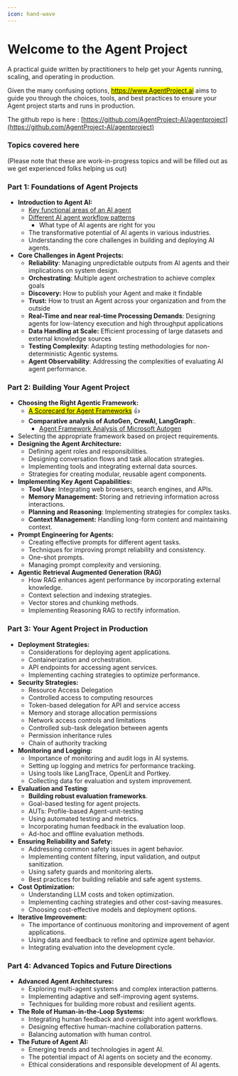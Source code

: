 ```yaml
---
icon: hand-wave
---
```


# Welcome to the Agent Project

A practical guide written by practitioners to help get your Agents running, scaling, and operating in production.

Given the many confusing options, [<mark style="background-color:yellow;">https://www.AgentProject.ai</mark>](https://www.agentproject.ai) aims to guide you through the choices, tools, and best practices to ensure your Agent project starts and runs in production.

The github repo is here : [https://github.com/AgentProject-AI/agentproject](https://github.com/AgentProject-AI/agentproject)

### Topics covered here

(Please note that these are work-in-progress topics and will be filled out as we get experienced folks helping us out)

### Part 1: Foundations of Agent Projects

* **Introduction to Agent AI:**
  * [Key functional areas of an AI agent](1.-foundation-of-agent-projects/the-key-functional-areas-of-an-ai-agent.md)
  * [Different AI agent workflow patterns](1.-foundation-of-agent-projects/different-agent-workflow-patterns.md)
    * What type of AI agents are right for you
  * The transformative potential of AI agents in various industries.
  * Understanding the core challenges in building and deploying AI agents.
* **Core Challenges in Agent Projects:**
  * **Reliability**: Managing unpredictable outputs from AI agents and their implications on system design.
  * **Orchestrating**: Multiple agent orchestration to achieve complex goals
  * **Discovery:** How to publish your Agent and make it findable
  * **Trust:** How to trust an Agent across your organization and from the outside
  * **Real-Time and near real-time Processing Demands**: Designing agents for low-latency execution and high throughput applications
  * **Data Handling at Scale:** Efficient processing of large datasets and external knowledge sources
  * **Testing Complexity**: Adapting testing methodologies for non-deterministic Agentic systems.
  * **Agent Observability**: Addressing the complexities of evaluating AI agent performance.

### Part 2: Building Your Agent Project

* **Choosing the Right Agentic Framework:**
  * [<mark style="background-color:yellow;">A Scorecard for Agent Frameworks</mark>](topics/agent-framework-scorecard-explained.md) :thumbsup:
  * **Comparative analysis of AutoGen, CrewAI, LangGraph**:.
    * [Agent Framework Analysis of Microsoft Autogen](topics/which-ai-agent-framework-to-choose/evaluating-microsoft-autogen.md)
* Selecting the appropriate framework based on project requirements.
* **Designing the Agent Architecture:**
  * Defining agent roles and responsibilities.
  * Designing conversation flows and task allocation strategies.
  * Implementing tools and integrating external data sources.
  * Strategies for creating modular, reusable agent components.
* **Implementing Key Agent Capabilities:**
  * **Tool Use**: Integrating web browsers, search engines, and APIs.
  * **Memory Management:** Storing and retrieving information across interactions.
  * **Planning and Reasoning**: Implementing strategies for complex tasks.
  * **Context Management:** Handling long-form content and maintaining context.
* **Prompt Engineering for Agents:**
  * Creating effective prompts for different agent tasks.
  * Techniques for improving prompt reliability and consistency.
  * One-shot prompts.
  * Managing prompt complexity and versioning.
* **Agentic Retrieval Augmented Generation (RAG)**
  * How RAG enhances agent performance by incorporating external knowledge.
  * Context selection and indexing strategies.
  * Vector stores and chunking methods.
  * Implementing Reasoning RAG to rectify information.

### Part 3: Your Agent Project in Production

* **Deployment Strategies:**
  * Considerations for deploying agent applications.
  * Containerization and orchestration.
  * API endpoints for accessing agent services.
  * Implementing caching strategies to optimize performance.
* **Security Strategies:**
  * Resource Access Delegation
  * Controlled access to computing resources
  * Token-based delegation for API and service access
  * Memory and storage allocation permissions
  * Network access controls and limitations
  * Controlled sub-task delegation between agents
  * Permission inheritance rules
  * Chain of authority tracking
* **Monitoring and Logging:**
  * Importance of monitoring and audit logs in AI systems.
  * Setting up logging and metrics for performance tracking.
  * Using tools like LangTrace, OpenLit and Portkey.
  * Collecting data for evaluation and system improvement.
* **Evaluation and Testing**:
  * **Building robust evaluation frameworks**.
  * Goal-based testing for agent projects.
  * AUTs: Profile-based Agent-unit-testing
  * Using automated testing and metrics.
  * Incorporating human feedback in the evaluation loop.
  * Ad-hoc and offline evaluation methods.
* **Ensuring Reliability and Safety:**
  * Addressing common safety issues in agent behavior.
  * Implementing content filtering, input validation, and output sanitization.
  * Using safety guards and monitoring alerts.
  * Best practices for building reliable and safe agent systems.
* **Cost Optimization:**
  * Understanding LLM costs and token optimization.
  * Implementing caching strategies and other cost-saving measures.
  * Choosing cost-effective models and deployment options.
* **Iterative Improvement:**
  * The importance of continuous monitoring and improvement of agent applications.
  * Using data and feedback to refine and optimize agent behavior.
  * Integrating evaluation into the development cycle.

### Part 4: Advanced Topics and Future Directions

* **Advanced Agent Architectures:**
  * Exploring multi-agent systems and complex interaction patterns.
  * Implementing adaptive and self-improving agent systems.
  * Techniques for building more robust and resilient agents.
* **The Role of Human-in-the-Loop Systems:**
  * Integrating human feedback and oversight into agent workflows.
  * Designing effective human-machine collaboration patterns.
  * Balancing automation with human control.
* **The Future of Agent AI:**
  * Emerging trends and technologies in agent AI.
  * The potential impact of AI agents on society and the economy.
  * Ethical considerations and responsible development of AI agents.

